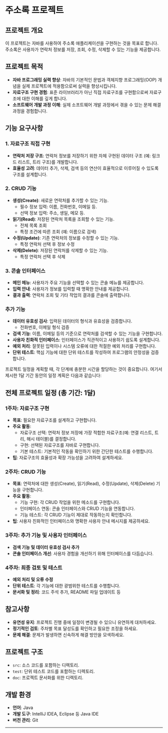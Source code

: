 # 주소록 프로젝트

## 프로젝트 개요
이 프로젝트는 자바를 사용하여 주소록 애플리케이션을 구현하는 것을 목표로 합니다. 주소록은 사용자가 연락처 정보를 저장, 조회, 수정, 삭제할 수 있는 기능을 제공합니다.

## 프로젝트 목적
- **자바 프로그래밍 실력 향상**: 자바의 기본적인 문법과 객체지향 프로그래밍(OOP) 개념을 실제 프로젝트에 적용함으로써 실력을 향상시킵니다.
- **자료구조 구현 경험**: 표준 라이브러리가 아닌 직접 자료구조를 구현함으로써 자료구조에 대한 이해를 깊게 합니다.
- **소프트웨어 개발 과정 이해**: 실제 소프트웨어 개발 과정에서 겪을 수 있는 문제 해결 과정을 경험합니다.

## 기능 요구사항

### 1. 자료구조 직접 구현
- **연락처 저장 구조**: 연락처 정보를 저장하기 위한 자체 구현된 데이터 구조 (예: 링크드 리스트, 트리 구조)를 개발합니다.
- **효율성 고려**: 데이터 추가, 삭제, 검색 등의 연산이 효율적으로 이루어질 수 있도록 구조를 설계합니다.

### 2. CRUD 기능
- **생성(Create)**: 새로운 연락처를 추가할 수 있는 기능.
  - 필수 정보 입력: 이름, 전화번호, 이메일 등.
  - 선택 정보 입력: 주소, 생일, 메모 등.
- **읽기(Read)**: 저장된 연락처 목록을 조회할 수 있는 기능.
  - 전체 목록 조회
  - 특정 조건에 따른 조회 (예: 이름으로 검색)
- **수정(Update)**: 기존 연락처의 정보를 수정할 수 있는 기능.
  - 특정 연락처 선택 후 정보 수정
- **삭제(Delete)**: 저장된 연락처를 삭제할 수 있는 기능.
  - 특정 연락처 선택 후 삭제

### 3. 콘솔 인터페이스
- **메인 메뉴**: 사용자가 주요 기능을 선택할 수 있는 콘솔 메뉴를 제공합니다.
- **입력 안내**: 사용자가 정보를 입력할 때 명확한 안내를 제공합니다.
- **결과 출력**: 연락처 조회 및 기타 작업의 결과를 콘솔에 출력합니다.

### 추가 기능
- **데이터 유효성 검사**: 입력된 데이터의 형식과 유효성을 검증합니다.
  - 전화번호, 이메일 형식 검증
- **검색 기능**: 이름, 이메일 등의 기준으로 연락처를 검색할 수 있는 기능을 구현합니다.
- **사용자 친화적 인터페이스**: 인터페이스가 직관적이고 사용하기 쉽도록 설계합니다.
- **예외 처리**: 잘못된 입력이나 시스템 오류에 대한 적절한 예외 처리를 구현합니다.
- **단위 테스트**: 핵심 기능에 대한 단위 테스트를 작성하여 프로그램의 안정성을 검증합니다.

프로젝트 일정을 계획할 때, 각 단계에 충분한 시간을 할당하는 것이 중요합니다. 여기서 제시한 1달 기간 동안의 일정 계획은 다음과 같습니다:

## 전체 프로젝트 일정 (총 기간: 1달)

### 1주차: 자료구조 구현
- **목표**: 필요한 자료구조를 설계하고 구현합니다.
- **주요 활동**:
  - 자료구조 선택: 연락처 정보 저장에 가장 적합한 자료구조(예: 연결 리스트, 트리, 해시 테이블)를 결정합니다.
  - 구현: 선택된 자료구조를 자바로 구현합니다.
  - 기본 테스트: 기본적인 작동을 확인하기 위한 간단한 테스트를 수행합니다.
- **팁**: 자료구조의 효율성과 확장 가능성을 고려하여 설계하세요.

### 2주차: CRUD 기능
- **목표**: 연락처에 대한 생성(Create), 읽기(Read), 수정(Update), 삭제(Delete) 기능을 구현합니다.
- **주요 활동**:
  - 기능 구현: 각 CRUD 작업을 위한 메소드를 구현합니다.
  - 인터페이스 연동: 콘솔 인터페이스와 CRUD 기능을 연동합니다.
  - 기능 테스트: 각 CRUD 기능이 제대로 작동하는지 확인합니다.
- **팁**: 사용자 친화적인 인터페이스와 명확한 사용자 안내 메시지를 제공하세요.

### 3주차: 추가 기능 및 사용자 인터페이스
- **검색 기능 및 데이터 유효성 검사 추가**
- **콘솔 인터페이스 개선**: 사용자 경험을 개선하기 위해 인터페이스를 다듬습니다.

### 4주차: 최종 검토 및 테스트
- **예외 처리 및 오류 수정**
- **단위 테스트**: 각 기능에 대한 광범위한 테스트를 수행합니다.
- **문서화 및 정리**: 코드 주석 추가, README 파일 업데이트 등

## 참고사항
- **유연성 유지**: 프로젝트 진행 중에 일정이 변경될 수 있으니 유연하게 대처하세요.
- **정기적인 검토**: 주차별 목표 달성도를 확인하고 필요한 조정을 하세요.
- **문제 해결**: 문제가 발생하면 신속하게 해결 방안을 모색하세요.

## 프로젝트 구조
- `src`: 소스 코드를 포함하는 디렉토리.
- `test`: 단위 테스트 코드를 포함하는 디렉토리.
- `doc`: 프로젝트 문서화를 위한 디렉토리.

## 개발 환경
- **언어**: Java
- **개발 도구**: IntelliJ IDEA, Eclipse 등 Java IDE
- **버전 관리**: Git

---
